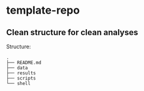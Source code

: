 # template-repo

## Clean structure for clean analyses

Structure:

```
.
├── README.md
├── data
├── results
├── scripts
└── shell
```

